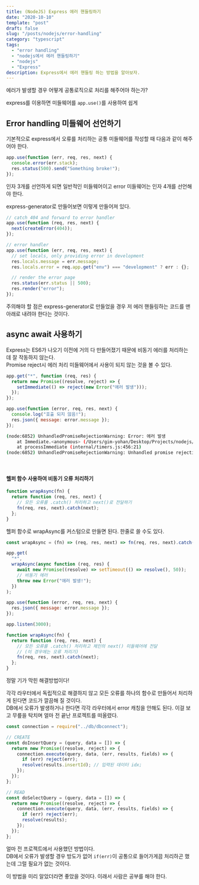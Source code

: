 ```yaml
---
title: (NodeJS) Express 에러 핸들링하기
date: "2020-10-10"
template: "post"
draft: false
slug: "/posts/nodejs/error-handling"
category: "typescript"
tags:
  - "error handling"
  - "nodejs에서 에러 핸들링하기"
  - "nodejs"
  - "Express"
description: Express에서 에러 핸들링 하는 방법을 알아보자.
---
```


에러가 발생할 경우 어떻게 공통로직으로 처리를 해주어야 하는가?

express를 이용하면 미들웨어를 `app.use()`를 사용하여 쉽게

## Error handling 미들웨어 선언하기

기본적으로 express에서 오류를 처리하는 공통 미들웨어를 작성할 때 다음과 같이 해주어야 한다.

```js
app.use(function (err, req, res, next) {
  console.error(err.stack);
  res.status(500).send("Something broke!");
});
```

인자 3개를 선언하게 되면 일반적인 미들웨어이고 error 미들웨어는 인자 4개를 선언해야 한다.

express-generator로 만들어보면 이렇게 만들어져 있다.

```js
// catch 404 and forward to error handler
app.use(function (req, res, next) {
  next(createError(404));
});

// error handler
app.use(function (err, req, res, next) {
  // set locals, only providing error in development
  res.locals.message = err.message;
  res.locals.error = req.app.get("env") === "development" ? err : {};

  // render the error page
  res.status(err.status || 500);
  res.render("error");
});
```

주의해야 할 점은 express-generator로 만들었을 경우 저 에러 핸들링하는 코드를 맨 아래로 내려야 한다는 것이다.<br>

## async await 사용하기

Express는 ES6가 나오기 이전에 거의 다 만들어졌기 때문에 비동기 에러를 처리하는데 잘 작동하지 않는다.<br>
Promise reject시 에러 처리 미들웨어에서 사용이 되지 않는 것을 볼 수 있다.

```js
app.get("*", function (req, res) {
  return new Promise((resolve, reject) => {
    setImmediate(() => reject(new Error("에러 발생")));
  });
});

app.use(function (error, req, res, next) {
  console.log("호출 되지 않음!");
  res.json({ message: error.message });
});
```

```bash
(node:6852) UnhandledPromiseRejectionWarning: Error: 에러 발생
    at Immediate.<anonymous> (/Users/gim-yohan/Desktop/Projects/nodejs/mysessionApp/app.js:34:20)
    at processImmediate (internal/timers.js:456:21)
(node:6852) UnhandledPromiseRejectionWarning: Unhandled promise rejection. This error originated either by throwing inside of an async function without a catch block, or by rejecting a promise which was not handled with .catch(). To terminate the node process on unhandled promise rejection, use the CLI flag `--unhandled-rejections=strict` (see https://nodejs.org/api/cli.html#cli_unhandled_rejections_mode). (rejection id: 1)

```

<br>

#### 헬퍼 함수 사용하여 비동기 오류 처리하기

```js
function wrapAsync(fn) {
  return function (req, res, next) {
    // 모든 오류를 .catch() 처리하고 next()로 전달하기
    fn(req, res, next).catch(next);
  };
}
```

헬퍼 함수로 wrapAsync를 커스텀으로 만들면 된다.
한줄로 쓸 수도 있다.

```js
const wrapAsync = (fn) => (req, res, next) => fn(req, res, next).catch(next);
```

```js
app.get(
  "*",
  wrapAsync(async function (req, res) {
    await new Promise((resolve) => setTimeout(() => resolve(), 50));
    // 비동기 에러
    throw new Error("에러 발생!");
  })
);

app.use(function (error, req, res, next) {
  res.json({ message: error.message });
});

app.listen(3000);

function wrapAsync(fn) {
  return function (req, res, next) {
    // 모든 오류를 .catch() 처리하고 체인의 next() 미들웨어에 전달
    // (이 경우에는 오류 처리기)
    fn(req, res, next).catch(next);
  };
}
```

정말 기가 막힌 해결방법이다!

각각 라우터에서 독립적으로 해결하지 않고 모든 오류를 하나의 함수로 만들어서 처리하게 된다면 코드가 깔끔해 질 것이다.<br>
DB에서 오류가 발생하거나 한다면 각각 라우터에서 error 캐칭을 안해도 된다. 이걸 보고 무릎을 탁치며 얼마 전 끝난 프로젝트를 떠올렸다.<br>

```js
const connection = require("../db/dbconnect");

// CREATE
const doInsertQuery = (query, data = []) => {
  return new Promise((resolve, reject) => {
    connection.execute(query, data, (err, results, fields) => {
      if (err) reject(err);
      resolve(results.insertId); // 입력된 데이터 idx;
    });
  });
};

// READ
const doSelectQuery = (query, data = []) => {
  return new Promise((resolve, reject) => {
    connection.execute(query, data, (err, results, fields) => {
      if (err) reject(err);
      resolve(results);
    });
  });
};
```

얼마 전 프로젝트에서 사용했던 방법이다.<br>
DB에서 오류가 발생할 경우 방도가 없어 `if(err)`이 공통으로 들어가게끔 처리하곤 했는데 그럴 필요가 없는 것이다.

이 방법을 미리 알았더라면 좋았을 것이다. 이래서 사람은 공부를 해야 한다.
